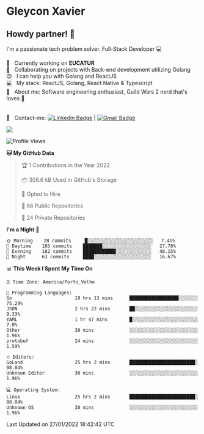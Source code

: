 # Gleycon Xavier

## Howdy partner! 👋

I'm a passionate tech problem solver.
Full-Stack Developer :computer:

 :rocket:  &nbsp; Currently working on **EUCATUR**
 <br/> :purple_heart: &nbsp; Collaborating on projects with Back-end development utilizing Golang
 <br/> :blush: &nbsp; I can help you with Golang and ReactJS
 <br/> :computer: &nbsp; My stack: ReactJS, Golang, React Native & Typescript
 <br/> 💬  &nbsp; About me: Software engineering enthusiast, Guild Wars 2 nerd that's loves :apple:
 <br/>
 <br/>
 <br/> :email: &nbsp; Contact-me: [![Linkedin Badge](https://img.shields.io/badge/-GleyconXavier-blue?style=flat-square&logo=Linkedin&logoColor=white&link=https://www.linkedin.com/in/gleyconxavier/)](https://www.linkedin.com/in/gleyconxavier/) 
| 
[![Gmail Badge](https://img.shields.io/badge/-gleyconxcarlos@gmail.com-c14438?style=flat-square&logo=Gmail&logoColor=white&link=mailto:gleyconxcarlos@gmail.com)](mailto:gleyconxcarlos@gmail.com)

![](https://komarev.com/ghpvc/?username=gleyconxavier)

<!--START_SECTION:waka-->
![Profile Views](http://img.shields.io/badge/Profile%20Views-0-blue)

**🐱 My GitHub Data** 

> 🏆 1 Contributions in the Year 2022
 > 
> 📦 306.6 kB Used in GitHub's Storage 
 > 
> 💼 Opted to Hire
 > 
> 📜 66 Public Repositories 
 > 
> 🔑 24 Private Repositories  
 > 
**I'm a Night 🦉** 

```text
🌞 Morning    28 commits     █░░░░░░░░░░░░░░░░░░░░░░░░   7.41% 
🌆 Daytime    105 commits    ███████░░░░░░░░░░░░░░░░░░   27.78% 
🌃 Evening    182 commits    ████████████░░░░░░░░░░░░░   48.15% 
🌙 Night      63 commits     ████░░░░░░░░░░░░░░░░░░░░░   16.67%

```


📊 **This Week I Spent My Time On** 

```text
⌚︎ Time Zone: America/Porto_Velho

💬 Programming Languages: 
Go                       19 hrs 13 mins      ██████████████████░░░░░░░   75.29% 
JSON                     2 hrs 22 mins       ██░░░░░░░░░░░░░░░░░░░░░░░   9.33% 
YAML                     1 hr 47 mins        █░░░░░░░░░░░░░░░░░░░░░░░░   7.0% 
Other                    30 mins             ░░░░░░░░░░░░░░░░░░░░░░░░░   1.96% 
protobuf                 24 mins             ░░░░░░░░░░░░░░░░░░░░░░░░░   1.59%

🔥 Editors: 
GoLand                   25 hrs 2 mins       ████████████████████████░   98.04% 
Unknown Editor           30 mins             ░░░░░░░░░░░░░░░░░░░░░░░░░   1.96%

💻 Operating System: 
Linux                    25 hrs 2 mins       ████████████████████████░   98.04% 
Unknown OS               30 mins             ░░░░░░░░░░░░░░░░░░░░░░░░░   1.96%

```


 Last Updated on 27/01/2022 18:42:42 UTC
<!--END_SECTION:waka-->
